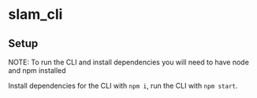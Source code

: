 # slam_cli
## Setup
NOTE: To run the CLI and install dependencies you will need to have node and npm installed

Install dependencies for the CLI with `npm i`, run the CLI with `npm start`.
